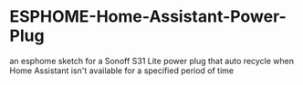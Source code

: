 # ESPHOME-Home-Assistant-Power-Plug
an esphome sketch for a Sonoff S31 Lite power plug that auto recycle when Home Assistant isn't available for a specified period of time
